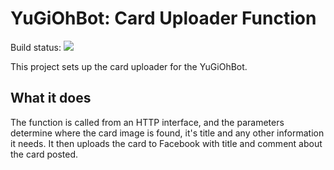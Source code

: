 # YuGiOhBot: Card Uploader Function

Build status: ![](https://travis-ci.org/YuGiOhBot3000/yugiohbot-function-upload-card.svg?branch=master)

This project sets up the card uploader for the YuGiOhBot.

## What it does
The function is called from an HTTP interface, and the parameters determine where the card image is found, it's title and any other information it needs.
It then uploads the card to Facebook with title and comment about the card posted.